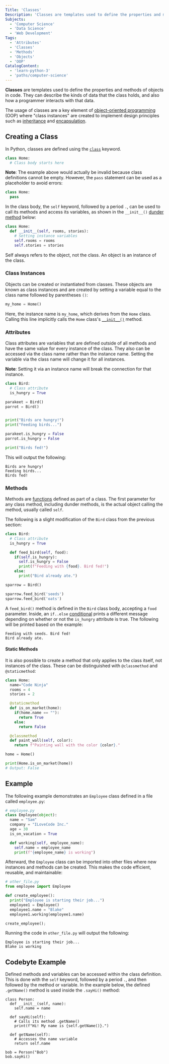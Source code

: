 ```yaml
---
Title: 'Classes'
Description: 'Classes are templates used to define the properties and methods of objects in code.'
Subjects:
  - 'Computer Science'
  - 'Data Science'
  - 'Web Development'
Tags:
  - 'Attributes'
  - 'Classes'
  - 'Methods'
  - 'Objects'
  - 'OOP'
CatalogContent:
  - 'learn-python-3'
  - 'paths/computer-science'
---
```


**Classes** are templates used to define the properties and methods of objects in code. They can describe the kinds of data that the class holds, and also how a programmer interacts with that data.

The usage of classes are a key element of [object-oriented programming](https://www.codecademy.com/resources/docs/general/programming-paradigms/object-oriented-programming) (OOP) where "class instances" are created to implement design principles such as [inheritance](https://www.codecademy.com/resources/docs/general/programming-paradigms/inheritance) and [encapsulation](https://www.codecademy.com/resources/docs/general/programming-paradigms/encapsulation).

## Creating a Class

In Python, classes are defined using the [`class`](https://www.codecademy.com/resources/docs/python/keywords/class) keyword.

```py
class Home:
  # Class body starts here
```

**Note**: The example above would actually be invalid because class definitions cannot be empty. However, the `pass` statement can be used as a placeholder to avoid errors:

```py
class Home:
  pass
```

In the class body, the `self` keyword, followed by a period `.`, can be used to call its methods and access its variables, as shown in the `__init__()` [dunder method](https://www.codecademy.com/resources/docs/python/dunder-methods) below:

```py
class Home:
  def __init__(self, rooms, stories):
    # Setting instance variables
    self.rooms = rooms
    self.stories = stories
```
Self always refers to the object, not the class. An object is an instance of the class.

### Class Instances

Objects can be created or instantiated from classes. These objects are known as class instances and are created by setting a variable equal to the class name followed by parentheses `()`:

```py
my_home = Home()
```

Here, the instance name is `my_home`, which derives from the `Home` class. Calling this line implicitly calls the `Home` class's [`__init__()`](https://www.codecademy.com/resources/docs/python/dunder-methods/init) method.

### Attributes

Class attributes are variables that are defined outside of all methods and have the same value for every instance of the class. They also can be accessed via the class name rather than the instance name. Setting the variable via the class name will change it for all instances.

**Note**: Setting it via an instance name will break the connection for that instance.

```py
class Bird:
  # Class attribute
  is_hungry = True

parakeet = Bird()
parrot = Bird()


print("Birds are hungry!")
print("Feeding birds...")

parakeet.is_hungry = False
parrot.is_hungry = False

print("Birds fed!")
```

This will output the following:

```shell
Birds are hungry!
Feeding birds...
Birds fed!
```

### Methods

Methods are [functions](https://www.codecademy.com/resources/docs/python/functions) defined as part of a class. The first parameter for any class method, including dunder methods, is the actual object calling the method, usually called `self`.

The following is a slight modification of the `Bird` class from the previous section:

```py
class Bird:
  # Class attribute
  is_hungry = True

  def feed_bird(self, food):
    if(self.is_hungry):
      self.is_hungry = False
      print(f"Feeding with {food}. Bird fed!")
    else:
      print("Bird already ate.")

sparrow = Bird()

sparrow.feed_bird('seeds')
sparrow.feed_bird('oats')
```

A `feed_bird()` method is defined in the `Bird` class body, accepting a `food` parameter. Inside, an `if..else` [conditional](https://www.codecademy.com/resources/docs/python/conditionals) prints a different message depending on whether or not the `is_hungry` attribute is true. The following will be printed based on the example:

```shell
Feeding with seeds. Bird fed!
Bird already ate.
```

#### Static Methods

It is also possible to create a method that only applies to the class itself, not instances of the class. These can be distinguished with `@classmethod` and `@staticmethod`:

```py
class Home:
  name="Code Ninja"
  rooms = 4
  stories = 2

  @staticmethod
  def is_on_market(home):
    if(home.name == ""):
      return True
    else:
      return False

  @classmethod
  def paint_wall(self, color):
    return f"Painting wall with the color {color}."

home = Home()

print(Home.is_on_market(home))
# Output: False
```

## Example

The following example demonstrates an `Employee` class defined in a file called `employee.py`:

```py
# employee.py
class Employee(object):
  name = "Sam"
  company = "ILoveCode Inc."
  age = 30
  is_on_vacation = True

  def working(self, employee_name):
    self.name = employee_name
    print(f"{employee_name} is working")
```

Afterward, the `Employee` class can be imported into other files where new instances and methods can be created. This makes the code efficient, reusable, and maintainable:

```py
# other_file.py
from employee import Employee

def create_employee():
  print("Employee is starting their job...")
  employee1 = Employee()
  employee1.name = "Blake"
  employee1.working(employee1.name)

create_employee();
```

Running the code in `other_file.py` will output the following:

```shell
Employee is starting their job...
Blake is working
```

## Codebyte Example

Defined methods and variables can be accessed within the class definition. This is done with the `self` keyword, followed by a period `.`, and then followed by the method or variable. In the example below, the defined `.getName()` method is used inside the `.sayHi()` method:

```codebyte/python
class Person:
  def __init__(self, name):
    self.name = name

  def sayHi(self):
    # Calls its method .getName()
    print(f"Hi! My name is {self.getName()}.")

  def getName(self):
    # Accesses the name variable
    return self.name

bob = Person("Bob")
bob.sayHi()
```
